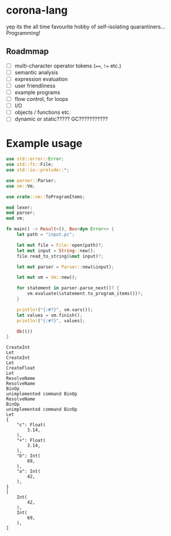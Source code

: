 # corona-lang
yep its the all time favourite hobby of self-isolating quarantiners...
Programming!

## Roadmmap

- [ ] multi-character operator tokens (`==`, `!=` etc.)
- [ ] semantic analysis
- [ ] expression evaluation
- [ ] user friendliness
- [ ] example programs
- [ ] flow control, for loops
- [ ] I/O
- [ ] objects / functions etc.
- [ ] dynamic or static????? GC???????????

# Example usage

```rust
use std::error::Error;
use std::fs::File;
use std::io::prelude::*;

use parser::Parser;
use vm::Vm;

use crate::vm::ToProgramItems;

mod lexer;
mod parser;
mod vm;

fn main() -> Result<(), Box<dyn Error>> {
    let path = "input.pc";

    let mut file = File::open(path)?;
    let mut input = String::new();
    file.read_to_string(&mut input)?;

    let mut parser = Parser::new(&input);

    let mut vm = Vm::new();

    for statement in parser.parse_next()? {
        vm.evaluate(&statement.to_program_items())?;
    }

    println!("{:#?}", vm.vars());
    let values = vm.finish();
    println!("{:#?}", values);

    Ok(())
}
```

```
CreateInt
Let
CreateInt
Let
CreateFloat
Let
ResolveName
ResolveName
BinOp
unimplemented command BinOp
ResolveName
BinOp
unimplemented command BinOp
Let
{
    "c": Float(
        3.14,
    ),
    "+": Float(
        3.14,
    ),
    "b": Int(
        69,
    ),
    "a": Int(
        42,
    ),
}
[
    Int(
        42,
    ),
    Int(
        69,
    ),
]
```